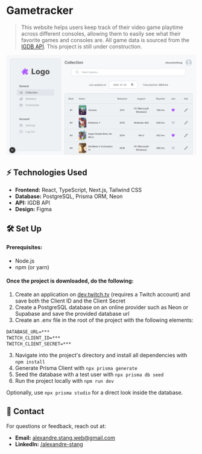 # Gametracker

> This website helps users keep track of their video game playtime across different consoles, allowing them to easily
> see what their favorite games and consoles are. All game data is sourced from the [IGDB API](https://www.igdb.com/api).
> This project is still under construction.


![Collection page](/src/og-image.png)

## ⚡ Technologies Used

- **Frontend:** React, TypeScript, Next.js, Tailwind CSS
- **Database:** PostgreSQL, Prisma ORM, Neon
- **API:** IGDB API
- **Design:** Figma

## 🛠 Set Up

#### Prerequisites:

- Node.js
- npm (or yarn)

#### Once the project is downloaded, do the following:

1. Create an application on [dev.twitch.tv](https://dev.twitch.tv/) (requires a Twitch account) and save both the Client
   ID and the Client Secret
2. Create a PostgreSQL database on an online provider such as Neon or Supabase and save the provided database url
2. Create an .env file in the root of the project with the following elements:

```
DATABASE_URL=***
TWITCH_CLIENT_ID=***
TWITCH_CLIENT_SECRET=***
```

3. Navigate into the project's directory and install all dependencies with `npm install`
4. Generate Prisma Client with `npx prisma generate`
5. Seed the database with a test user with `npx prisma db seed`
6. Run the project locally with `npm run dev`

Optionally, use `npx prisma studio` for a direct look inside the database. 

## 📩 Contact

For questions or feedback, reach out at:

- **Email:** alexandre.stang.web@gmail.com
- **LinkedIn:** [/alexandre-stang](https://www.linkedin.com/in/alexandre-stang-163208a7/)
